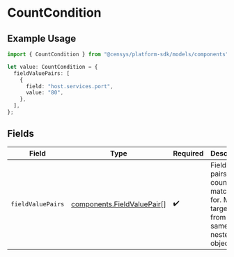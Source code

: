 # CountCondition

## Example Usage

```typescript
import { CountCondition } from "@censys/platform-sdk/models/components";

let value: CountCondition = {
  fieldValuePairs: [
    {
      field: "host.services.port",
      value: "80",
    },
  ],
};
```

## Fields

| Field                                                                                   | Type                                                                                    | Required                                                                                | Description                                                                             |
| --------------------------------------------------------------------------------------- | --------------------------------------------------------------------------------------- | --------------------------------------------------------------------------------------- | --------------------------------------------------------------------------------------- |
| `fieldValuePairs`                                                                       | [components.FieldValuePair](../../models/components/fieldvaluepair.md)[]                | :heavy_check_mark:                                                                      | Field-value pairs to count matches for. Must target fields from the same nested object. |